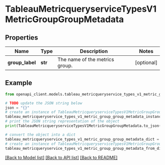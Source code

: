 # TableauMetricqueryserviceTypesV1MetricGroupGroupMetadata


## Properties

Name | Type | Description | Notes
------------ | ------------- | ------------- | -------------
**group_label** | **str** | The name of the metrics group. | [optional] 

## Example

```python
from openapi_client.models.tableau_metricqueryservice_types_v1_metric_group_group_metadata import TableauMetricqueryserviceTypesV1MetricGroupGroupMetadata

# TODO update the JSON string below
json = "{}"
# create an instance of TableauMetricqueryserviceTypesV1MetricGroupGroupMetadata from a JSON string
tableau_metricqueryservice_types_v1_metric_group_group_metadata_instance = TableauMetricqueryserviceTypesV1MetricGroupGroupMetadata.from_json(json)
# print the JSON string representation of the object
print(TableauMetricqueryserviceTypesV1MetricGroupGroupMetadata.to_json())

# convert the object into a dict
tableau_metricqueryservice_types_v1_metric_group_group_metadata_dict = tableau_metricqueryservice_types_v1_metric_group_group_metadata_instance.to_dict()
# create an instance of TableauMetricqueryserviceTypesV1MetricGroupGroupMetadata from a dict
tableau_metricqueryservice_types_v1_metric_group_group_metadata_from_dict = TableauMetricqueryserviceTypesV1MetricGroupGroupMetadata.from_dict(tableau_metricqueryservice_types_v1_metric_group_group_metadata_dict)
```
[[Back to Model list]](../README.md#documentation-for-models) [[Back to API list]](../README.md#documentation-for-api-endpoints) [[Back to README]](../README.md)


